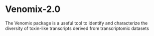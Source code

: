 # Venomix-2.0
The Venomix package is a useful tool to identify and characterize the diversity of toxin-like transcripts derived from transcriptomic datasets
